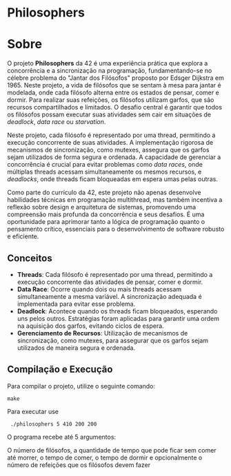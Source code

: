 # Philosophers

 <h1>Sobre</h1>

O projeto **Philosophers** da 42 é uma experiência prática que explora a concorrência e a sincronização na programação, fundamentando-se no célebre problema do "Jantar dos Filósofos" proposto por Edsger Dijkstra em 1965. Neste projeto, a vida de filósofos que se sentam à mesa para jantar é modelada, onde cada filósofo alterna entre os estados de pensar, comer e dormir. Para realizar suas refeições, os filósofos utilizam garfos, que são recursos compartilhados e limitados. O desafio central é garantir que todos os filósofos possam executar suas atividades sem cair em situações de *deadlock*, *data race* ou *starvation*.

Neste projeto, cada filósofo é representado por uma thread, permitindo a execução concorrente de suas atividades. A implementação rigorosa de mecanismos de sincronização, como mutexes, assegura que os garfos sejam utilizados de forma segura e ordenada. A capacidade de gerenciar a concorrência é crucial para evitar problemas como *data races*, onde múltiplas threads acessam simultaneamente os mesmos recursos, e *deadlocks*, onde threads ficam bloqueadas em espera umas pelas outras.

Como parte do currículo da 42, este projeto não apenas desenvolve habilidades técnicas em programação multithread, mas também incentiva a reflexão sobre design e arquitetura de sistemas, promovendo uma compreensão mais profunda da concorrência e seus desafios. É uma oportunidade para aprimorar tanto a lógica de programação quanto o pensamento crítico, essenciais para o desenvolvimento de software robusto e eficiente.

## Conceitos

- **Threads**: Cada filósofo é representado por uma thread, permitindo a execução concorrente das atividades de pensar, comer e dormir.
- **Data Race**: Ocorre quando dois ou mais threads acessam simultaneamente a mesma variável. A sincronização adequada é implementada para evitar esse problema.
- **Deadlock**: Acontece quando os threads ficam bloqueados, esperando uns pelos outros. Estratégias foram aplicadas para garantir uma ordem na aquisição dos garfos, evitando ciclos de espera.
- **Gerenciamento de Recursos**: Utilização de mecanismos de sincronização, como mutexes, para assegurar que os garfos sejam utilizados de maneira segura e ordenada.

## Compilação e Execução

Para compilar o projeto, utilize o seguinte comando:

```
make
```

Para executar use 

```
 ./philosophers 5 410 200 200

```

O programa recebe até 5 argumentos: 

O número de filósofos, a quantidade de tempo que pode ficar sem comer até morrer, o tempo de comer, o tempo de dormir e opcionalmente o número de refeições que os filósofos devem fazer


